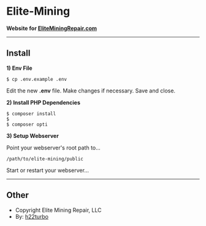 # Elite-Mining

**Website for [EliteMiningRepair.com](https://www.eliteminingrepair.com)**

-----

## Install

**1) Env File**

```
$ cp .env.example .env
```

Edit the new **.env** file. Make changes if necessary. Save and close.

**2) Install PHP Dependencies**

```
$ composer install
$
$ composer opti
```

**3) Setup Webserver**

Point your webserver's root path to...

```
/path/to/elite-mining/public
```

Start or restart your webserver...

-----

## Other

- Copyright Elite Mining Repair, LLC
- By: [h22turbo](https://www.warezaddict.com)
